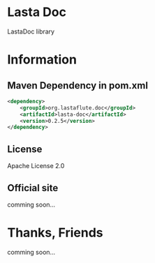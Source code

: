 Lasta Doc
=======================
LastaDoc library

# Information
## Maven Dependency in pom.xml
```xml
<dependency>
    <groupId>org.lastaflute.doc</groupId>
    <artifactId>lasta-doc</artifactId>
    <version>0.2.5</version>
</dependency>
```

## License
Apache License 2.0

## Official site
comming soon...

# Thanks, Friends
comming soon...
